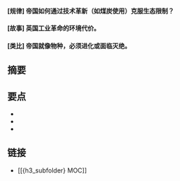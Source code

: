 #### [规律] 帝国如何通过技术革新（如煤炭使用）克服生态限制？


#### [故事] 英国工业革命的环境代价。


#### [类比] 帝国就像物种，必须进化或面临灭绝。


## 摘要


## 要点

- 
- 
- 

## 链接

- [[{h3_subfolder} MOC]]
